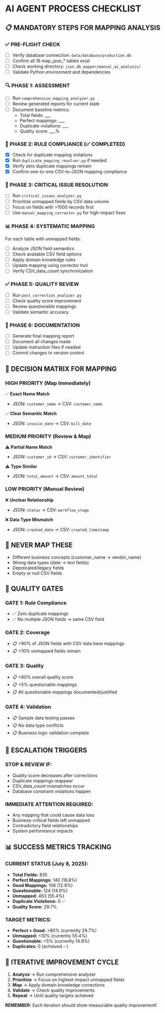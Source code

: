 # AI AGENT PROCESS CHECKLIST

## 📋 MANDATORY STEPS FOR MAPPING ANALYSIS

### ✅ PRE-FLIGHT CHECK
- [ ] Verify database connection: `data/database/production.db`
- [ ] Confirm all 16 map_json_* tables exist
- [ ] Check working directory: `json_db_mapper/manual_ai_analysis/`
- [ ] Validate Python environment and dependencies

### 🔍 PHASE 1: ASSESSMENT
- [ ] Run `comprehensive_mapping_analyzer.py`
- [ ] Review generated reports for current state
- [ ] Document baseline metrics:
  - Total fields: ___
  - Perfect mappings: ___
  - Duplicate violations: ___
  - Quality score: ___%

### 🚨 PHASE 2: RULE COMPLIANCE (✅ COMPLETED)
- [x] Check for duplicate mapping violations
- [x] Run `duplicate_mapping_resolver.py` if needed
- [x] Verify zero duplicate mappings remain
- [x] Confirm one-to-one CSV-to-JSON mapping compliance

### 🎯 PHASE 3: CRITICAL ISSUE RESOLUTION
- [ ] Run `critical_issues_analyzer.py`
- [ ] Prioritize unmapped fields by CSV data volume
- [ ] Focus on fields with >1000 records first
- [ ] Use `manual_mapping_corrector.py` for high-impact fixes

### 📊 PHASE 4: SYSTEMATIC MAPPING
For each table with unmapped fields:
- [ ] Analyze JSON field semantics
- [ ] Check available CSV field options
- [ ] Apply domain knowledge rules
- [ ] Update mapping using corrector tool
- [ ] Verify CSV_data_count synchronization

### ✅ PHASE 5: QUALITY REVIEW
- [ ] Run `post_correction_analyzer.py`
- [ ] Check quality score improvement
- [ ] Review questionable mappings
- [ ] Validate semantic accuracy

### 📝 PHASE 6: DOCUMENTATION
- [ ] Generate final mapping report
- [ ] Document all changes made
- [ ] Update instruction files if needed
- [ ] Commit changes to version control

## 🧠 DECISION MATRIX FOR MAPPING

### HIGH PRIORITY (Map Immediately)
✅ **Exact Name Match**
- JSON: `customer_name` → CSV: `customer_name`

✅ **Clear Semantic Match**  
- JSON: `invoice_date` → CSV: `bill_date`

### MEDIUM PRIORITY (Review & Map)
⚠️ **Partial Name Match**
- JSON: `customer_id` → CSV: `customer_identifier`

⚠️ **Type Similar**
- JSON: `total_amount` → CSV: `amount_total`

### LOW PRIORITY (Manual Review)
❌ **Unclear Relationship**
- JSON: `status` → CSV: `workflow_stage`

❌ **Data Type Mismatch**
- JSON: `created_date` → CSV: `created_timestamp`

## 🚫 NEVER MAP THESE
- Different business concepts (customer_name → vendor_name)
- Wrong data types (date → text fields)
- Deprecated/legacy fields
- Empty or null CSV fields

## 🎯 QUALITY GATES

### GATE 1: Rule Compliance
- ✅ Zero duplicate mappings
- ✅ No multiple JSON fields → same CSV field

### GATE 2: Coverage 
- 📋 >90% of JSON fields with CSV data have mappings
- 📋 <10% unmapped fields remain

### GATE 3: Quality
- 📋 >80% overall quality score
- 📋 <5% questionable mappings
- 📋 All questionable mappings documented/justified

### GATE 4: Validation
- 📋 Sample data testing passes
- 📋 No data type conflicts
- 📋 Business logic validation complete

## 🚨 ESCALATION TRIGGERS

### STOP & REVIEW IF:
- Quality score decreases after corrections
- Duplicate mappings reappear
- CSV_data_count mismatches occur
- Database constraint violations happen

### IMMEDIATE ATTENTION REQUIRED:
- Any mapping that could cause data loss
- Business-critical fields left unmapped
- Contradictory field relationships
- System performance impacts

## 📊 SUCCESS METRICS TRACKING

### **CURRENT STATUS (July 8, 2025):**
- **Total Fields:** 835
- **Perfect Mappings:** 140 (16.8%)
- **Good Mappings:** 108 (12.9%) 
- **Questionable:** 124 (14.9%)
- **Unmapped:** 463 (55.4%)
- **Duplicate Violations:** 0 ✅
- **Quality Score:** 29.7%

### **TARGET METRICS:**
- **Perfect + Good:** >80% (currently 29.7%)
- **Unmapped:** <10% (currently 55.4%)
- **Questionable:** <5% (currently 14.9%)
- **Duplicates:** 0 (achieved ✅)

## 🔄 ITERATIVE IMPROVEMENT CYCLE

1. **Analyze** → Run comprehensive analyzer
2. **Prioritize** → Focus on highest-impact unmapped fields  
3. **Map** → Apply domain knowledge corrections
4. **Validate** → Check quality improvements
5. **Repeat** → Until quality targets achieved

**REMEMBER:** Each iteration should show measurable quality improvement!
